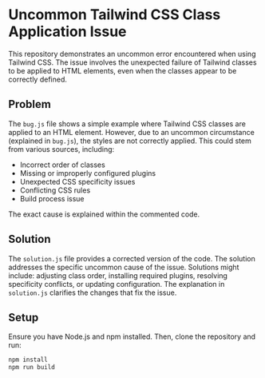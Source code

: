 # Uncommon Tailwind CSS Class Application Issue

This repository demonstrates an uncommon error encountered when using Tailwind CSS.  The issue involves the unexpected failure of Tailwind classes to be applied to HTML elements, even when the classes appear to be correctly defined.

## Problem

The `bug.js` file shows a simple example where Tailwind CSS classes are applied to an HTML element. However, due to an uncommon circumstance (explained in `bug.js`), the styles are not correctly applied.  This could stem from various sources, including:

* Incorrect order of classes
* Missing or improperly configured plugins
* Unexpected CSS specificity issues
* Conflicting CSS rules
* Build process issue

The exact cause is explained within the commented code.

## Solution

The `solution.js` file provides a corrected version of the code. The solution addresses the specific uncommon cause of the issue. Solutions might include: adjusting class order, installing required plugins, resolving specificity conflicts, or updating configuration.  The explanation in `solution.js` clarifies the changes that fix the issue.

## Setup

Ensure you have Node.js and npm installed.  Then, clone the repository and run:

```bash
npm install
npm run build
```